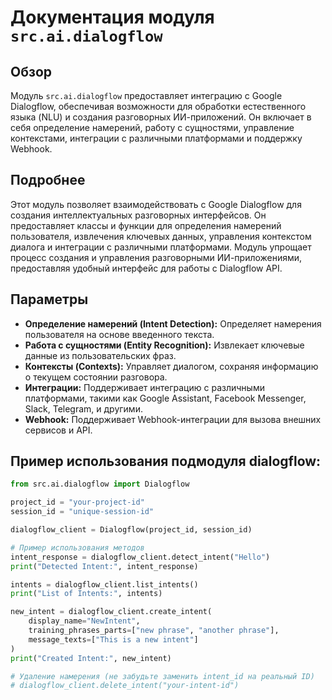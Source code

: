 # Документация модуля `src.ai.dialogflow`

## Обзор

Модуль `src.ai.dialogflow` предоставляет интеграцию с Google Dialogflow, обеспечивая возможности для обработки естественного языка (NLU) и создания разговорных ИИ-приложений. Он включает в себя определение намерений, работу с сущностями, управление контекстами, интеграции с различными платформами и поддержку Webhook.

## Подробнее

Этот модуль позволяет взаимодействовать с Google Dialogflow для создания интеллектуальных разговорных интерфейсов. Он предоставляет классы и функции для определения намерений пользователя, извлечения ключевых данных, управления контекстом диалога и интеграции с различными платформами. Модуль упрощает процесс создания и управления разговорными ИИ-приложениями, предоставляя удобный интерфейс для работы с Dialogflow API.

## Параметры

- **Определение намерений (Intent Detection):** Определяет намерения пользователя на основе введенного текста.
- **Работа с сущностями (Entity Recognition):** Извлекает ключевые данные из пользовательских фраз.
- **Контексты (Contexts):** Управляет диалогом, сохраняя информацию о текущем состоянии разговора.
- **Интеграции:** Поддерживает интеграцию с различными платформами, такими как Google Assistant, Facebook Messenger, Slack, Telegram, и другими.
- **Webhook:** Поддерживает Webhook-интеграции для вызова внешних сервисов и API.

## Пример использования подмодуля **dialogflow**:

```python
from src.ai.dialogflow import Dialogflow

project_id = "your-project-id"
session_id = "unique-session-id"

dialogflow_client = Dialogflow(project_id, session_id)

# Пример использования методов
intent_response = dialogflow_client.detect_intent("Hello")
print("Detected Intent:", intent_response)

intents = dialogflow_client.list_intents()
print("List of Intents:", intents)

new_intent = dialogflow_client.create_intent(
    display_name="NewIntent",
    training_phrases_parts=["new phrase", "another phrase"],
    message_texts=["This is a new intent"]
)
print("Created Intent:", new_intent)

# Удаление намерения (не забудьте заменить intent_id на реальный ID)
# dialogflow_client.delete_intent("your-intent-id")
